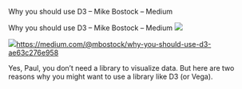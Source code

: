 Why you should use D3 – Mike Bostock – Medium

Why you should use D3 – Mike Bostock – Medium
![](../_resources/af5ffe10a67677898abcf53193cc5ff7.png)

![](../_resources/dd8eb1a59fb41527560e73ccde148120.png)https://medium.com/@mbostock/why-you-should-use-d3-ae63c276e958

Yes, Paul, you don’t need a library to visualize data. But here are two reasons why you might want to use a library like D3 (or Vega).